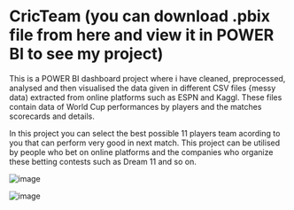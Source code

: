 # CricTeam (you can download .pbix file from here and view it in POWER BI to see my project)
This is a POWER BI dashboard project where i have cleaned, preprocessed, analysed and then visualised the data given in different CSV files {messy data) extracted from online platforms such as ESPN and Kaggl. These files contain data of World Cup performances by players and the matches scorecards and details.

In this project you can select the best possible 11 players team acording to you that can perform very good in next match.
This project can be utilised by people who bet on online platforms and the companies who organize these betting contests such as Dream 11 and so on.

![image](https://github.com/rishabhkaushik10495/CricTeam/assets/144628141/cc9a14f1-364e-462b-9e91-a25bbe49dde3)

![image](https://github.com/rishabhkaushik10495/CricTeam/assets/144628141/800d4685-d768-47ad-8cae-b412de583587)



